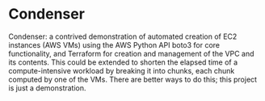 # Condenser
Condenser: a contrived demonstration of automated creation of EC2 instances (AWS VMs) using the AWS Python API boto3 for core functionality, and Terraform for creation and management of the VPC and its contents. This could be extended to shorten the elapsed time of a compute-intensive workload by breaking it into chunks, each chunk computed by one of the VMs. There are better ways to do this; this project is just a demonstration.
